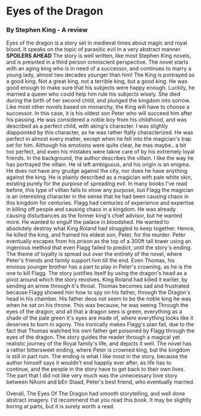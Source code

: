 # Eyes of the Dragon 
### By Stephen King - A review

Eyes of the dragon is a story set in medieval times about magic and royal blood. It speaks on the topic of parasitic evil in a very abstract manner. 
**SPOILERS AHEAD**
The story is well written, like most Stephen King novels, and is presnted in a third person omniscient perspective. The novel starts with an aging king who is in need of a successor, and continues to marry a young lady, almost two decades younger than him! 
The King is portrayed as a good king. Not a great king, not a terrible king, but a good king. He was good enough to make sure that his subjects were happy enough. Luckily, he married a queen who could help him rule his subjects wisely. She died during the birth of her second child, and plunged the kingdom into sorrow.
Like most other novels based on monarchy, the King will have to choose a successor. In this case, it is his oldest son Peter who will succeed him after his passing. He was considered a noble boy from his childhood, and was described as a perfect child, with  aking's character. I was slightly diappointed by this character, as he was rather flatly characterized. He was perfect in almost every matter, except when he fell into the magician's trap set for him. Although his emotions were quite clear, he mas maybe.. a bit too perfect, and even his mistakes were takne care of by his extremely loyal friends.
In the background, the author describes the villain. I like the way he has portrayed the villain. He id left ambiguous, and his origin is an enigma. He does not have any grudge against the city, nor does he have anything against the king. He is plainly described as a magician with pale white skin, existing purely for the purpose of spreading evil. In many books I've read before, this type of villian fails to show any purpose, but Flagg the magician is an interesting character in the sense that he had been causing chaos in this kingdom for centuries. 
Flagg had centuries of experience and expertise in killing off people and causing chaos in a kingdom. He was already causing disturbances as the former king's chief advisor, but he wanted more. He wanted to engulf the palace in bloodshed. He wanted to absolutely destroy what King Roland had struggled to keep together. Hence, he killed the king, and framed his eldest son, Peter, for the murder.
Peter eventually escapes from his prison as the top of a 300ft tall tower using an ingenious method that even Flagg failed to predict, until the story's ending. The theme of loyalty is spread out over the entirety of the novel, where Peter's friends and family support him till the end. Even Thomas, his envious younger brother has a part to play in Peter's crowning, as he is the one to kill Flagg. 
The story justifies itself by using the dragon's head as a pivot around which the story revolves. King Roland had killed it earlier, by sending an arrow through it's throat. Thomas becomes sad and frustrated because Flagg showed him how to spy on his father, through the Dragon's head in his chamber. His father deos not seem to be the noble king he was when he sat on his throne. This was because, he was seeing Through the eyes of the dragon, and all that a dragon sees is green, everything as a shade of the pale green it's eyes are made of, where everything looks like it deserves to burn in agony. This ironically makes Flagg's plan fail, due to the fact that Thomas watched his own father get poisoned by Flagg through the eyes of the dragon.
The story guides the reader through a magical yet realistic journey of the Royal family's life, and depicts it well. The novel has a rather bittersweet ending, where Peter is crowned king, but the kingdom is still in part ruin. The ending is what I like most in the story, because the author himself says it wouldn't end happily ever after, as life has to continue, and the people in the story have to get back to their own lives. The part that I did not like very much was the unnecessary love story between NAomi and bEn Staad, Peter's best friend, who eventually married.

Overall, The Eyes Of The Dragon had  smooth storytelling, and well done abstract imagery. I'd recommend that you read this book. It may be slightly boring at parts, but it is surely worth a read.